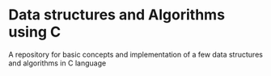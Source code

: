 # Data structures and Algorithms using C
A repository for basic concepts and implementation of a few data structures and algorithms in C language
